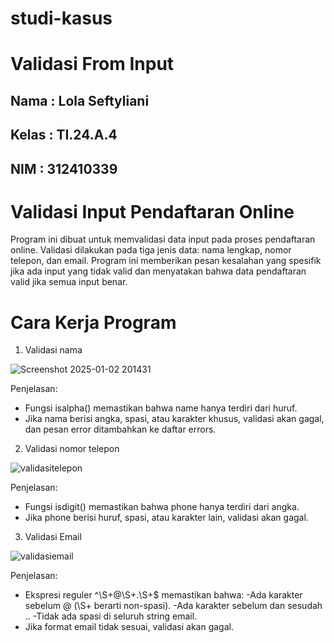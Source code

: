 # studi-kasus

# Validasi From Input

## Nama : Lola Seftyliani 
## Kelas : TI.24.A.4
## NIM : 312410339

# Validasi Input Pendaftaran Online 
Program ini dibuat untuk memvalidasi data input pada proses pendaftaran online. Validasi dilakukan pada tiga jenis data: nama lengkap, nomor telepon, dan email. Program ini memberikan pesan kesalahan yang spesifik jika ada input yang tidak valid dan menyatakan bahwa data pendaftaran valid jika semua input benar.

# Cara Kerja Program
1. Validasi nama

![Screenshot 2025-01-02 201431](https://github.com/user-attachments/assets/cfc40846-fd46-481b-aaa3-0a306e6a90f1)

Penjelasan:

- Fungsi isalpha() memastikan bahwa name hanya terdiri dari huruf.
- Jika nama berisi angka, spasi, atau karakter khusus, validasi akan gagal, dan pesan error ditambahkan ke daftar errors.

2. Validasi nomor telepon

![validasitelepon](https://github.com/user-attachments/assets/aa6a0137-54a9-4478-aceb-a4154880c3c4)

Penjelasan:

- Fungsi isdigit() memastikan bahwa phone hanya terdiri dari angka.
- Jika phone berisi huruf, spasi, atau karakter lain, validasi akan gagal.

3. Validasi Email

![validasiemail](https://github.com/user-attachments/assets/f0a2d499-ac56-4f89-8950-f940ca87f776)

Penjelasan:

- Ekspresi reguler ^\S+@\S+\.\S+$ memastikan bahwa:
-Ada karakter sebelum @ (\S+ berarti non-spasi).
-Ada karakter sebelum dan sesudah ..
-Tidak ada spasi di seluruh string email.
- Jika format email tidak sesuai, validasi akan gagal.




